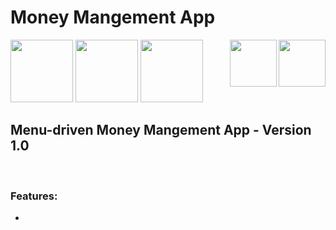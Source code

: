 <h1>Money Mangement App</h1>

<img src="https://github.com/MilanFabri/Money-Mangement-App/assets/117904820/de6f2094-ea6f-43e5-8f92-e495e0d88ef2" width="100" height="100">
<img src="https://github.com/MilanFabri/Money-Mangement-App/assets/117904820/de6f2094-ea6f-43e5-8f92-e495e0d88ef2" width="100" height="100">
<img src="https://github.com/MilanFabri/Money-Mangement-App/assets/117904820/de6f2094-ea6f-43e5-8f92-e495e0d88ef2" width="100" height="100">

<img src="https://github.com/soft-dev-tools/notes-app-MilanFabri/assets/117904820/cdce08f7-f669-40da-8ff0-08c9c01258a5" align="right" width="75" height="75">
<img src="https://github.com/soft-dev-tools/notes-app-MilanFabri/assets/117904820/7a4fe190-7132-4c5f-9e7e-a2b11e42dd8e" align="right" width="75" height="75">

## Menu-driven Money Mangement App - Version 1.0
<br>

### Features:
- 
